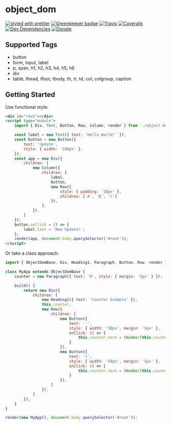 # object_dom

[![styled with prettier](https://img.shields.io/badge/styled_with-prettier-ff69b4.svg)](https://github.com/prettier/prettier)
[![Greenkeeper badge](https://badges.greenkeeper.io/alexjoverm/typescript-library-starter.svg)](https://greenkeeper.io/)
[![Travis](https://img.shields.io/travis/alexjoverm/typescript-library-starter.svg)](https://travis-ci.org/alexjoverm/typescript-library-starter)
[![Coveralls](https://img.shields.io/coveralls/alexjoverm/typescript-library-starter.svg)](https://coveralls.io/github/alexjoverm/typescript-library-starter)
[![Dev Dependencies](https://david-dm.org/alexjoverm/typescript-library-starter/dev-status.svg)](https://david-dm.org/alexjoverm/typescript-library-starter?type=dev)
[![Donate](https://img.shields.io/badge/donate-paypal-blue.svg)](https://paypal.me/AJoverMorales)

## Supported Tags

- button
- form, input, label
- p, span, h1, h2, h3, h4, h5, h6
- div
- table, thead, tfoot, tbody, th, tr, td, col, colgroup, caption 

## Getting Started

Use functional style:

```html
<div id="root"></div>
<script type="module">
    import { Div, Text, Button, Row, Column, render } from './object-dom.es5.js';

    const label = new Text({ text: 'Hello World!' });
    const button = new Button({
        text: 'Update',
        style: { width: '100px' },
    });
    const app = new Div({
        children: [
            new Column({
                children: [
                    label,
                    button,
                    new Row({
                        style: { padding: '10px' },
                        children: ['A', 'B', 'C']
                    }),
                ],
            }),
        ]
    });
    button.onClick = () => {
        label.text = 'New Update!';
    };
    render(app, document.body.querySelector('#root'));
</script>
```

Or take a class approach:

```js
import { ObjectDomBase, Div, Heading1, Paragraph, Button, Row, render } from './dist/object-dom.es5.js';

class MyApp extends ObjectDomBase {
    counter = new Paragraph({ text: '0', style: { margin: '5px' } });

    build() {
        return new Div({
            children: [
                new Heading1({ text: 'Counter Example' }),
                this.counter,
                new Row({
                    children: [
                        new Button({
                            text: '-',
                            style: { width: '50px', margin: '5px' },
                            onClick: () => {
                                this.counter.text = (Number(this.counter.text) - 1).toString();
                            }
                        }),
                        new Button({
                            text: '+',
                            style: { width: '50px', margin: '5px' },
                            onClick: () => {
                                this.counter.text = (Number(this.counter.text) + 1).toString();
                            }
                        }),
                    ]
                }),
            ]
        });
    }
}

render(new MyApp(), document.body.querySelector('#root'));
```
